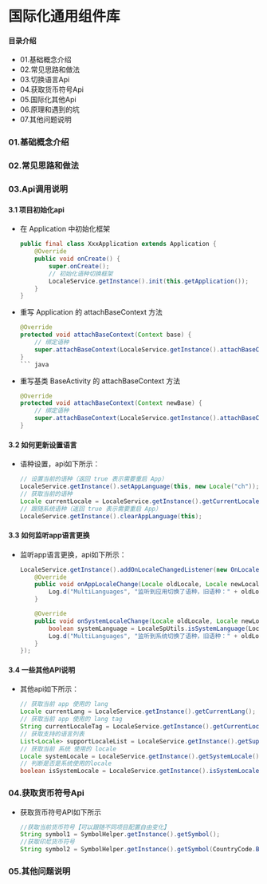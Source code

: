 # 国际化通用组件库
#### 目录介绍
- 01.基础概念介绍
- 02.常见思路和做法
- 03.切换语言Api
- 04.获取货币符号Api
- 05.国际化其他Api
- 06.原理和遇到的坑
- 07.其他问题说明



### 01.基础概念介绍



### 02.常见思路和做法




### 03.Api调用说明
#### 3.1 项目初始化api
- 在 Application 中初始化框架
    ``` java
    public final class XxxApplication extends Application {
        @Override
        public void onCreate() {
            super.onCreate();
            // 初始化语种切换框架
            LocaleService.getInstance().init(this.getApplication());
        }
    }
    ```
- 重写 Application 的 attachBaseContext 方法
    ``` java
    @Override
    protected void attachBaseContext(Context base) {
        // 绑定语种
        super.attachBaseContext(LocaleService.getInstance().attachBaseContext(base));
    }
    ``` java
- 重写基类 BaseActivity 的 attachBaseContext 方法
    ``` java
    @Override
    protected void attachBaseContext(Context newBase) {
        // 绑定语种
        super.attachBaseContext(LocaleService.getInstance().attachBaseContext(newBase));
    }
    ```



#### 3.2 如何更新设置语言
- 语种设置，api如下所示：
    ``` java
    // 设置当前的语种（返回 true 表示需要重启 App）
    LocaleService.getInstance().setAppLanguage(this, new Locale("ch"));
    // 获取当前的语种
    Locale currentLocale = LocaleService.getInstance().getCurrentLocale();
    // 跟随系统语种（返回 true 表示需要重启 App）
    LocaleService.getInstance().clearAppLanguage(this);
    ```



#### 3.3 如何监听app语言更换
- 监听app语言更换，api如下所示：
    ``` java
    LocaleService.getInstance().addOnLocaleChangedListener(new OnLocaleChangedListener() {
        @Override
        public void onAppLocaleChange(Locale oldLocale, Locale newLocale) {
            Log.d("MultiLanguages", "监听到应用切换了语种，旧语种：" + oldLocale + "，新语种：" + newLocale);
        }
  
        @Override
        public void onSystemLocaleChange(Locale oldLocale, Locale newLocale) {
            boolean systemLanguage = LocaleSpUtils.isSystemLanguage(LocaleActivity.this);
            Log.d("MultiLanguages", "监听到系统切换了语种，旧语种：" + oldLocale + "，新语种：" + newLocale + "，是否跟随系统：" + systemLanguage);
        }
    });
    ```


#### 3.4 一些其他API说明
- 其他api如下所示：
    ``` java
    // 获取当前 app 使用的 lang
    Locale currentLang = LocaleService.getInstance().getCurrentLang();
    // 获取当前 app 使用的 lang tag
    String currentLocaleTag = LocaleService.getInstance().getCurrentLocaleTag();
    // 获取支持的语言列表
    List<Locale> supportLocaleList = LocaleService.getInstance().getSupportLocaleList();
    // 获取当前 系统 使用的 locale
    Locale systemLocale = LocaleService.getInstance().getSystemLocale();
    // 判断是否是系统使用的locale
    boolean isSystemLocale = LocaleService.getInstance().isSystemLocale();
    ```



### 04.获取货币符号Api
- 获取货币符号API如下所示
    ``` java
    //获取当前货币符号【可以跟随不同项目配置自由变化】
    String symbol1 = SymbolHelper.getInstance().getSymbol();
    //获取印尼货币符号
    String symbol2 = SymbolHelper.getInstance().getSymbol(CountryCode.BR);
    ```




### 05.其他问题说明





